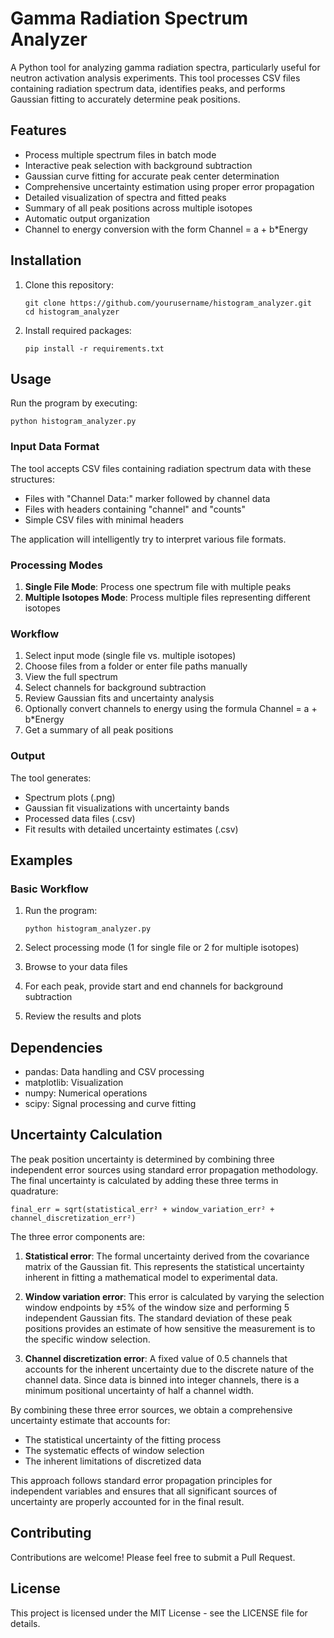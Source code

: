 # Gamma Radiation Spectrum Analyzer

A Python tool for analyzing gamma radiation spectra, particularly useful for neutron activation analysis experiments. This tool processes CSV files containing radiation spectrum data, identifies peaks, and performs Gaussian fitting to accurately determine peak positions.

## Features

- Process multiple spectrum files in batch mode
- Interactive peak selection with background subtraction
- Gaussian curve fitting for accurate peak center determination
- Comprehensive uncertainty estimation using proper error propagation
- Detailed visualization of spectra and fitted peaks
- Summary of all peak positions across multiple isotopes
- Automatic output organization
- Channel to energy conversion with the form Channel = a + b*Energy

## Installation

1. Clone this repository:
   ```
   git clone https://github.com/yourusername/histogram_analyzer.git
   cd histogram_analyzer
   ```

2. Install required packages:
   ```
   pip install -r requirements.txt
   ```

## Usage

Run the program by executing:

```
python histogram_analyzer.py
```

### Input Data Format

The tool accepts CSV files containing radiation spectrum data with these structures:
- Files with "Channel Data:" marker followed by channel data
- Files with headers containing "channel" and "counts"
- Simple CSV files with minimal headers

The application will intelligently try to interpret various file formats.

### Processing Modes

1. **Single File Mode**: Process one spectrum file with multiple peaks
2. **Multiple Isotopes Mode**: Process multiple files representing different isotopes

### Workflow

1. Select input mode (single file vs. multiple isotopes)
2. Choose files from a folder or enter file paths manually
3. View the full spectrum
4. Select channels for background subtraction
5. Review Gaussian fits and uncertainty analysis
6. Optionally convert channels to energy using the formula Channel = a + b*Energy
7. Get a summary of all peak positions

### Output

The tool generates:
- Spectrum plots (.png)
- Gaussian fit visualizations with uncertainty bands
- Processed data files (.csv)
- Fit results with detailed uncertainty estimates (.csv)

## Examples

### Basic Workflow

1. Run the program:
   ```
   python histogram_analyzer.py
   ```

2. Select processing mode (1 for single file or 2 for multiple isotopes)

3. Browse to your data files

4. For each peak, provide start and end channels for background subtraction

5. Review the results and plots

## Dependencies

- pandas: Data handling and CSV processing
- matplotlib: Visualization
- numpy: Numerical operations
- scipy: Signal processing and curve fitting

## Uncertainty Calculation

The peak position uncertainty is determined by combining three independent error sources using standard error propagation methodology. The final uncertainty is calculated by adding these three terms in quadrature:

```
final_err = sqrt(statistical_err² + window_variation_err² + channel_discretization_err²)
```

The three error components are:

1. **Statistical error**: The formal uncertainty derived from the covariance matrix of the Gaussian fit. This represents the statistical uncertainty inherent in fitting a mathematical model to experimental data.

2. **Window variation error**: This error is calculated by varying the selection window endpoints by ±5% of the window size and performing 5 independent Gaussian fits. The standard deviation of these peak positions provides an estimate of how sensitive the measurement is to the specific window selection.

3. **Channel discretization error**: A fixed value of 0.5 channels that accounts for the inherent uncertainty due to the discrete nature of the channel data. Since data is binned into integer channels, there is a minimum positional uncertainty of half a channel width.

By combining these three error sources, we obtain a comprehensive uncertainty estimate that accounts for:
- The statistical uncertainty of the fitting process
- The systematic effects of window selection
- The inherent limitations of discretized data

This approach follows standard error propagation principles for independent variables and ensures that all significant sources of uncertainty are properly accounted for in the final result.

## Contributing

Contributions are welcome! Please feel free to submit a Pull Request.

## License

This project is licensed under the MIT License - see the LICENSE file for details.